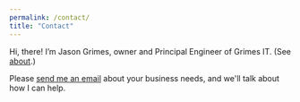 ```yaml
---
permalink: /contact/
title: "Contact"
---
```


Hi, there! I’m Jason Grimes, owner and Principal Engineer of Grimes IT. (See [about](/about/).)

Please [send me an email](mailto:jason+estimate@grimesit.com) about your business needs, and we'll talk about how I can help.
